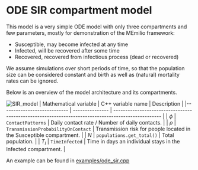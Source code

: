 
# ODE SIR compartment model

This model is a very simple ODE model with only three compartments and few parameters, mostly for demonstration of the MEmilio framework:
- Susceptible, may become infected at any time
- Infected, will be recovered after some time
- Recovered, recovered from infectious process (dead or recovered)

We assume simulations over short periods of time, so that the population size can be considered constant and birth as well as (natural) mortality rates can be ignored. 

Below is an overview of the model architecture and its compartments.

![SIR_model](https://github.com/SciCompMod/memilio/assets/69154294/01c9a2ae-2f5c-4bad-b7f0-34de651f2c73)
| Mathematical variable                   | C++ variable name | Description |
|---------------------------- | --------------- | -------------------------------------------------------------------------------------------------- |
| $\phi$                      |  `ContactPatterns`               | Daily contact rate / Number of daily contacts. |
| $\rho$                      |  `TransmissionProbabilityOnContact`               | Transmission risk for people located in the Susceptible compartment. |
| $N$                         | `populations.get_total()`   | Total population. |
| $T_{I}$                    |  `TimeInfected`               | Time in days an individual stays in the Infected compartment. |

An example can be found in [examples/ode_sir.cpp](../../examples/ode_sir.cpp)
